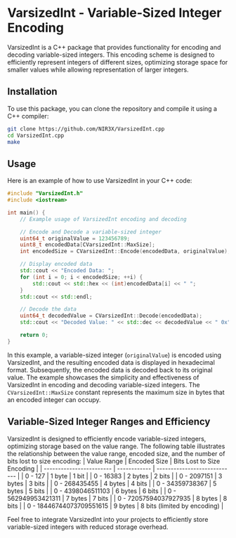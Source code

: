 # VarsizedInt - Variable-Sized Integer Encoding

VarsizedInt is a C++ package that provides functionality for encoding and decoding variable-sized integers. This encoding scheme is designed to efficiently represent integers of different sizes, optimizing storage space for smaller values while allowing representation of larger integers.

## Installation

To use this package, you can clone the repository and compile it using a C++ compiler:

```bash
git clone https://github.com/NIR3X/VarsizedInt.cpp
cd VarsizedInt.cpp
make
```

## Usage

Here is an example of how to use VarsizedInt in your C++ code:

```cpp
#include "VarsizedInt.h"
#include <iostream>

int main() {
	// Example usage of VarsizedInt encoding and decoding

	// Encode and Decode a variable-sized integer
	uint64_t originalValue = 123456789;
	uint8_t encodedData[CVarsizedInt::MaxSize];
	int encodedSize = CVarsizedInt::Encode(encodedData, originalValue);

	// Display encoded data
	std::cout << "Encoded Data: ";
	for (int i = 0; i < encodedSize; ++i) {
		std::cout << std::hex << (int)encodedData[i] << " ";
	}
	std::cout << std::endl;

	// Decode the data
	uint64_t decodedValue = CVarsizedInt::Decode(encodedData);
	std::cout << "Decoded Value: " << std::dec << decodedValue << " 0x" << std::hex << decodedValue << std::endl;

	return 0;
}
```

In this example, a variable-sized integer (`originalValue`) is encoded using VarsizedInt, and the resulting encoded data is displayed in hexadecimal format. Subsequently, the encoded data is decoded back to its original value. The example showcases the simplicity and effectiveness of VarsizedInt in encoding and decoding variable-sized integers. The `CVarsizedInt::MaxSize` constant represents the maximum size in bytes that an encoded integer can occupy.

## Variable-Sized Integer Ranges and Efficiency

VarsizedInt is designed to efficiently encode variable-sized integers, optimizing storage based on the value range. The following table illustrates the relationship between the value range, encoded size, and the number of bits lost to size encoding:
| Value Range              | Encoded Size | Bits Lost to Size Encoding   |
| ------------------------ | ------------ | ---------------------------- |
| 0 - 127                  | 1 byte       | 1 bit                        |
| 0 - 16383                | 2 bytes      | 2 bits                       |
| 0 - 2097151              | 3 bytes      | 3 bits                       |
| 0 - 268435455            | 4 bytes      | 4 bits                       |
| 0 - 34359738367          | 5 bytes      | 5 bits                       |
| 0 - 4398046511103        | 6 bytes      | 6 bits                       |
| 0 - 562949953421311      | 7 bytes      | 7 bits                       |
| 0 - 72057594037927935    | 8 bytes      | 8 bits                       |
| 0 - 18446744073709551615 | 9 bytes      | 8 bits (limited by encoding) |

Feel free to integrate VarsizedInt into your projects to efficiently store variable-sized integers with reduced storage overhead.
